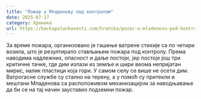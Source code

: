 ```yaml
---
title: "Пожар у Младенову под контролом"
date: 2025-07-17
category: Хроника
url: https://backapalankavesti.com/hronika/pozar-u-mladenovu-pod-kontrolom/
---
```


За време пожара, организовано је гашење ватрене стихије са по четири возила, што је резултирало стављањем пожара под контролу. Према наводима надлежних, опасност и даље постоји, јер постоје још три критичне тачке, где дим излази из земље и шири веома непријатан мирис, налик пластици која гори. У самом селу се више не осети дим. Ватрогасне службе су стално на терену, а у помоћ су притекли и мештани Младенова са расположивом механизацијом за наводњавање да би се на тај начин зауставио подземни пожар.

